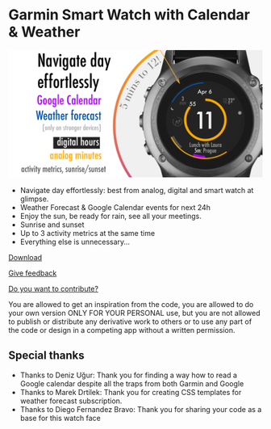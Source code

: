 # Garmin Smart Watch with Calendar & Weather

![concept teaser](/docs/hero.png) 

* Navigate day effortlessly: best from analog, digital and smart watch at glimpse.
* Weather Forecast & Google Calendar events for next 24h
* Enjoy the sun, be ready for rain, see all your meetings. 
* Sunrise and sunset 
* Up to 3 activity metrics at the same time
* Everything else is unnecessary…

[Download](https://sl8.ch/)

[Give feedback](https://portal.productboard.com/myneur/1-simply-late/tabs/8-garmin-watch-face)
 
[Do you want to contribute?](https://sl8.ch/contribute)

You are allowed to get an inspiration from the code, you are allowed to do your own version ONLY FOR YOUR PERSONAL use, but you are not allowed to publish or distribute any derivative work to others or to use any part of the code or design in a competing app without a written permission. 


## Special thanks

* Thanks to Deniz Uğur: Thank you for finding a way how to read a Google calendar despite all the traps from both Garmin and Google
* Thanks to Marek Drtílek: Thank you for creating CSS templates for weather forecast subscription.
* Thanks to Diego Fernandez Bravo: Thank you for sharing your code as a base for this watch face


